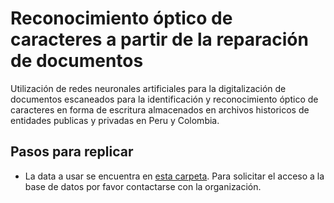 # Reconocimiento óptico de caracteres a partir de la reparación de documentos

Utilización de redes neuronales artificiales para la digitalización de documentos escaneados para la identificación y reconocimiento óptico de caracteres en forma de escritura almacenados en archivos historicos de entidades publicas y privadas en Peru y Colombia.

## Pasos para replicar
- La data a usar se encuentra en [esta carpeta](https://1drv.ms/u/s!AodhAFTTDqU00nlVBOofgp6YrQ8o?e=BNq8ZQ). Para solicitar el acceso a la base de datos por favor contactarse con la organización.
